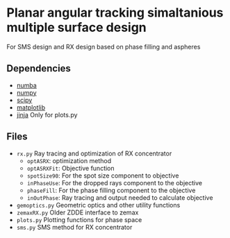 Planar angular tracking simaltanious multiple surface design
============================================================

For SMS design and RX design based on phase filling and aspheres

Dependencies
------------
* [numba](http://numba.pydata.org/)
* [numpy](http://www.numpy.org/)
* [scipy](http://www.scipy.org/)
* [matplotlib](http://matplotlib.org/)
* [jinja](http://jinja.pocoo.org/) Only for plots.py

Files
-----
* `rx.py` Ray tracing and optimization of RX concentrator
  + `optASRX`: optimization method
  + `optASRXFit`: Objective function
  + `spotSize90`: For the spot size component to objective
  + `inPhaseUse`: For the dropped rays component to the objective
  + `phaseFill`: For the phase filling component to the objective
  + `inOutPhase`: Ray tracing and output needed to calculate objective
* `gemoptics.py` Geometric optics and other utility functions
* `zemaxRX.py` Older ZDDE interface to zemax
* `plots.py` Plotting functions for phase space
* `sms.py` SMS method for RX concentrator
